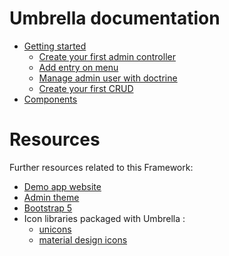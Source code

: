 # Umbrella documentation

- [Getting started](getting_started.md)
  - [Create your first admin controller](controller.md)
  - [Add entry on menu](menu.md)
  - [Manage admin user with doctrine](manage_user_with_doctrine.md)
  - [Create your first CRUD](crud.md)
- [Components](umbrella_components.md)

# Resources

Further resources related to this Framework:

- [Demo app website](https://umbrella-corp.dev)
- [Admin theme](https://coderthemes.com/hyper_2/saas/index.html)
- [Bootstrap 5](https://getbootstrap.com/docs/5.0/getting-started/introduction/)
- Icon libraries packaged with Umbrella :
  - [unicons](https://iconscout.com/unicons/explore/line)
  - [material design icons](https://pictogrammers.github.io/@mdi/font/5.4.55/)
